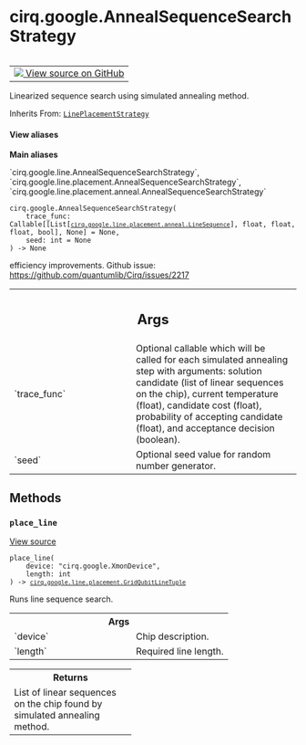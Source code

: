 <div itemscope itemtype="http://developers.google.com/ReferenceObject">
<meta itemprop="name" content="cirq.google.AnnealSequenceSearchStrategy" />
<meta itemprop="path" content="Stable" />
<meta itemprop="property" content="__init__"/>
<meta itemprop="property" content="place_line"/>
</div>

# cirq.google.AnnealSequenceSearchStrategy

<!-- Insert buttons and diff -->

<table class="tfo-notebook-buttons tfo-api" align="left">

<td>
  <a target="_blank" href="https://github.com/quantumlib/cirq/tree/master/cirq/google/line/placement/anneal.py">
    <img src="https://www.tensorflow.org/images/GitHub-Mark-32px.png" />
    View source on GitHub
  </a>
</td>
</table>



Linearized sequence search using simulated annealing method.

Inherits From: [`LinePlacementStrategy`](../../cirq/google/LinePlacementStrategy.md)

<section class="expandable">
  <h4 class="showalways">View aliases</h4>
  <p>
<b>Main aliases</b>
<p>`cirq.google.line.AnnealSequenceSearchStrategy`, `cirq.google.line.placement.AnnealSequenceSearchStrategy`, `cirq.google.line.placement.anneal.AnnealSequenceSearchStrategy`</p>
</p>
</section>

<pre class="devsite-click-to-copy prettyprint lang-py tfo-signature-link">
<code>cirq.google.AnnealSequenceSearchStrategy(
    trace_func: Callable[[List[<a href="../../cirq/google/line/placement/anneal/LineSequence.md"><code>cirq.google.line.placement.anneal.LineSequence</code></a>], float, float, float, bool], None] = None,
    seed: int = None
) -> None
</code></pre>



<!-- Placeholder for "Used in" -->


efficiency improvements.
Github issue: https://github.com/quantumlib/Cirq/issues/2217

<!-- Tabular view -->
 <table class="responsive fixed orange">
<colgroup><col width="214px"><col></colgroup>
<tr><th colspan="2"><h2 class="add-link">Args</h2></th></tr>

<tr>
<td>
`trace_func`
</td>
<td>
Optional callable which will be called for each
simulated annealing step with arguments: solution
candidate (list of linear sequences on the chip),
current temperature (float), candidate cost (float),
probability of accepting candidate (float), and
acceptance decision (boolean).
</td>
</tr><tr>
<td>
`seed`
</td>
<td>
Optional seed value for random number generator.
</td>
</tr>
</table>



## Methods

<h3 id="place_line"><code>place_line</code></h3>

<a target="_blank" href="https://github.com/quantumlib/cirq/tree/master/cirq/google/line/placement/anneal.py">View source</a>

<pre class="devsite-click-to-copy prettyprint lang-py tfo-signature-link">
<code>place_line(
    device: "cirq.google.XmonDevice",
    length: int
) -> <a href="../../cirq/google/line/placement/GridQubitLineTuple.md"><code>cirq.google.line.placement.GridQubitLineTuple</code></a>
</code></pre>

Runs line sequence search.


<!-- Tabular view -->
 <table class="responsive fixed orange">
<colgroup><col width="214px"><col></colgroup>
<tr><th colspan="2">Args</th></tr>

<tr>
<td>
`device`
</td>
<td>
Chip description.
</td>
</tr><tr>
<td>
`length`
</td>
<td>
Required line length.
</td>
</tr>
</table>



<!-- Tabular view -->
 <table class="responsive fixed orange">
<colgroup><col width="214px"><col></colgroup>
<tr><th colspan="2">Returns</th></tr>
<tr class="alt">
<td colspan="2">
List of linear sequences on the chip found by simulated annealing
method.
</td>
</tr>

</table>





